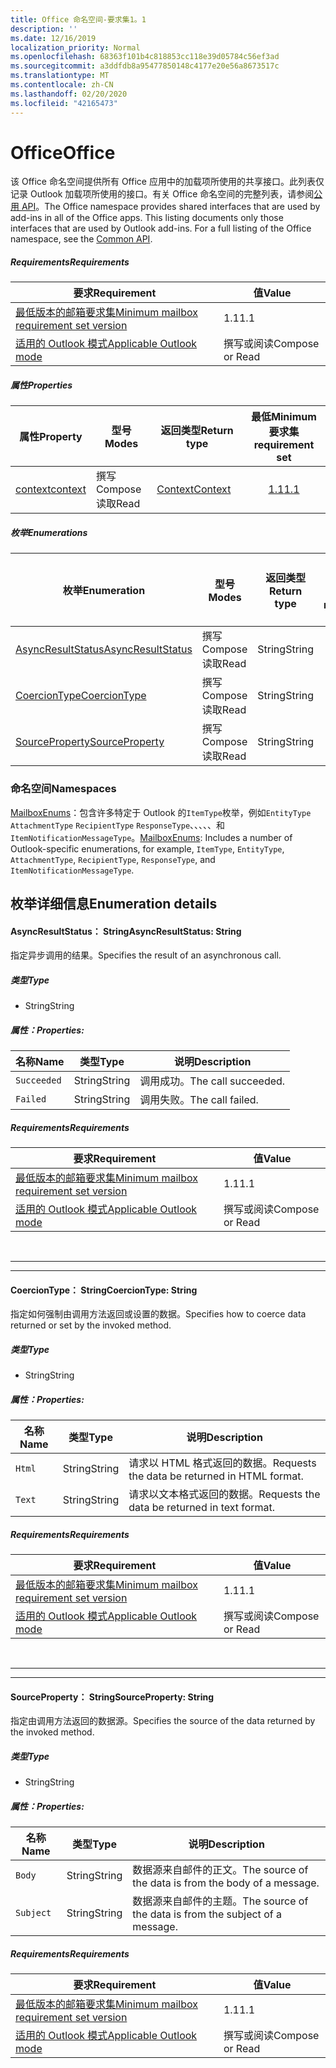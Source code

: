 ```yaml
---
title: Office 命名空间-要求集1。1
description: ''
ms.date: 12/16/2019
localization_priority: Normal
ms.openlocfilehash: 68363f101b4c818853cc118e39d05784c56ef3ad
ms.sourcegitcommit: a3ddfdb8a95477850148c4177e20e56a8673517c
ms.translationtype: MT
ms.contentlocale: zh-CN
ms.lasthandoff: 02/20/2020
ms.locfileid: "42165473"
---
```

# <a name="office"></a><span data-ttu-id="cebff-102">Office</span><span class="sxs-lookup"><span data-stu-id="cebff-102">Office</span></span>

<span data-ttu-id="cebff-p101">该 Office 命名空间提供所有 Office 应用中的加载项所使用的共享接口。此列表仅记录 Outlook 加载项所使用的接口。有关 Office 命名空间的完整列表，请参阅[公用 API](/javascript/api/office)。</span><span class="sxs-lookup"><span data-stu-id="cebff-p101">The Office namespace provides shared interfaces that are used by add-ins in all of the Office apps. This listing documents only those interfaces that are used by Outlook add-ins. For a full listing of the Office namespace, see the [Common API](/javascript/api/office).</span></span>

##### <a name="requirements"></a><span data-ttu-id="cebff-105">Requirements</span><span class="sxs-lookup"><span data-stu-id="cebff-105">Requirements</span></span>

|<span data-ttu-id="cebff-106">要求</span><span class="sxs-lookup"><span data-stu-id="cebff-106">Requirement</span></span>| <span data-ttu-id="cebff-107">值</span><span class="sxs-lookup"><span data-stu-id="cebff-107">Value</span></span>|
|---|---|
|[<span data-ttu-id="cebff-108">最低版本的邮箱要求集</span><span class="sxs-lookup"><span data-stu-id="cebff-108">Minimum mailbox requirement set version</span></span>](../../requirement-sets/outlook-api-requirement-sets.md)| <span data-ttu-id="cebff-109">1.1</span><span class="sxs-lookup"><span data-stu-id="cebff-109">1.1</span></span>|
|[<span data-ttu-id="cebff-110">适用的 Outlook 模式</span><span class="sxs-lookup"><span data-stu-id="cebff-110">Applicable Outlook mode</span></span>](../../../outlook/outlook-add-ins-overview.md#extension-points)| <span data-ttu-id="cebff-111">撰写或阅读</span><span class="sxs-lookup"><span data-stu-id="cebff-111">Compose or Read</span></span>|

##### <a name="properties"></a><span data-ttu-id="cebff-112">属性</span><span class="sxs-lookup"><span data-stu-id="cebff-112">Properties</span></span>

| <span data-ttu-id="cebff-113">属性</span><span class="sxs-lookup"><span data-stu-id="cebff-113">Property</span></span> | <span data-ttu-id="cebff-114">型号</span><span class="sxs-lookup"><span data-stu-id="cebff-114">Modes</span></span> | <span data-ttu-id="cebff-115">返回类型</span><span class="sxs-lookup"><span data-stu-id="cebff-115">Return type</span></span> | <span data-ttu-id="cebff-116">最低</span><span class="sxs-lookup"><span data-stu-id="cebff-116">Minimum</span></span><br><span data-ttu-id="cebff-117">要求集</span><span class="sxs-lookup"><span data-stu-id="cebff-117">requirement set</span></span> |
|---|---|---|:---:|
| [<span data-ttu-id="cebff-118">context</span><span class="sxs-lookup"><span data-stu-id="cebff-118">context</span></span>](office.context.md) | <span data-ttu-id="cebff-119">撰写</span><span class="sxs-lookup"><span data-stu-id="cebff-119">Compose</span></span><br><span data-ttu-id="cebff-120">读取</span><span class="sxs-lookup"><span data-stu-id="cebff-120">Read</span></span> | [<span data-ttu-id="cebff-121">Context</span><span class="sxs-lookup"><span data-stu-id="cebff-121">Context</span></span>](/javascript/api/office/office.context?view=outlook-js-1.1) | [<span data-ttu-id="cebff-122">1.1</span><span class="sxs-lookup"><span data-stu-id="cebff-122">1.1</span></span>](../requirement-set-1.1/outlook-requirement-set-1.1.md) |

##### <a name="enumerations"></a><span data-ttu-id="cebff-123">枚举</span><span class="sxs-lookup"><span data-stu-id="cebff-123">Enumerations</span></span>

| <span data-ttu-id="cebff-124">枚举</span><span class="sxs-lookup"><span data-stu-id="cebff-124">Enumeration</span></span> | <span data-ttu-id="cebff-125">型号</span><span class="sxs-lookup"><span data-stu-id="cebff-125">Modes</span></span> | <span data-ttu-id="cebff-126">返回类型</span><span class="sxs-lookup"><span data-stu-id="cebff-126">Return type</span></span> | <span data-ttu-id="cebff-127">最低</span><span class="sxs-lookup"><span data-stu-id="cebff-127">Minimum</span></span><br><span data-ttu-id="cebff-128">要求集</span><span class="sxs-lookup"><span data-stu-id="cebff-128">requirement set</span></span> |
|---|---|---|:---:|
| [<span data-ttu-id="cebff-129">AsyncResultStatus</span><span class="sxs-lookup"><span data-stu-id="cebff-129">AsyncResultStatus</span></span>](#asyncresultstatus-string) | <span data-ttu-id="cebff-130">撰写</span><span class="sxs-lookup"><span data-stu-id="cebff-130">Compose</span></span><br><span data-ttu-id="cebff-131">读取</span><span class="sxs-lookup"><span data-stu-id="cebff-131">Read</span></span> | <span data-ttu-id="cebff-132">String</span><span class="sxs-lookup"><span data-stu-id="cebff-132">String</span></span> | [<span data-ttu-id="cebff-133">1.1</span><span class="sxs-lookup"><span data-stu-id="cebff-133">1.1</span></span>](../requirement-set-1.1/outlook-requirement-set-1.1.md) |
| [<span data-ttu-id="cebff-134">CoercionType</span><span class="sxs-lookup"><span data-stu-id="cebff-134">CoercionType</span></span>](#coerciontype-string) | <span data-ttu-id="cebff-135">撰写</span><span class="sxs-lookup"><span data-stu-id="cebff-135">Compose</span></span><br><span data-ttu-id="cebff-136">读取</span><span class="sxs-lookup"><span data-stu-id="cebff-136">Read</span></span> | <span data-ttu-id="cebff-137">String</span><span class="sxs-lookup"><span data-stu-id="cebff-137">String</span></span> | [<span data-ttu-id="cebff-138">1.1</span><span class="sxs-lookup"><span data-stu-id="cebff-138">1.1</span></span>](../requirement-set-1.1/outlook-requirement-set-1.1.md) |
| [<span data-ttu-id="cebff-139">SourceProperty</span><span class="sxs-lookup"><span data-stu-id="cebff-139">SourceProperty</span></span>](#sourceproperty-string) | <span data-ttu-id="cebff-140">撰写</span><span class="sxs-lookup"><span data-stu-id="cebff-140">Compose</span></span><br><span data-ttu-id="cebff-141">读取</span><span class="sxs-lookup"><span data-stu-id="cebff-141">Read</span></span> | <span data-ttu-id="cebff-142">String</span><span class="sxs-lookup"><span data-stu-id="cebff-142">String</span></span> | [<span data-ttu-id="cebff-143">1.1</span><span class="sxs-lookup"><span data-stu-id="cebff-143">1.1</span></span>](../requirement-set-1.1/outlook-requirement-set-1.1.md) |

### <a name="namespaces"></a><span data-ttu-id="cebff-144">命名空间</span><span class="sxs-lookup"><span data-stu-id="cebff-144">Namespaces</span></span>

<span data-ttu-id="cebff-145">[MailboxEnums](/javascript/api/outlook/office.mailboxenums.attachmentcontentformat?view=outlook-js-1.1)：包含许多特定于 Outlook 的`ItemType`枚举，例如`EntityType` `AttachmentType` `RecipientType` `ResponseType`、、、、、和`ItemNotificationMessageType`。</span><span class="sxs-lookup"><span data-stu-id="cebff-145">[MailboxEnums](/javascript/api/outlook/office.mailboxenums.attachmentcontentformat?view=outlook-js-1.1): Includes a number of Outlook-specific enumerations, for example, `ItemType`, `EntityType`, `AttachmentType`, `RecipientType`, `ResponseType`, and `ItemNotificationMessageType`.</span></span>

## <a name="enumeration-details"></a><span data-ttu-id="cebff-146">枚举详细信息</span><span class="sxs-lookup"><span data-stu-id="cebff-146">Enumeration details</span></span>

#### <a name="asyncresultstatus-string"></a><span data-ttu-id="cebff-147">AsyncResultStatus： String</span><span class="sxs-lookup"><span data-stu-id="cebff-147">AsyncResultStatus: String</span></span>

<span data-ttu-id="cebff-148">指定异步调用的结果。</span><span class="sxs-lookup"><span data-stu-id="cebff-148">Specifies the result of an asynchronous call.</span></span>

##### <a name="type"></a><span data-ttu-id="cebff-149">类型</span><span class="sxs-lookup"><span data-stu-id="cebff-149">Type</span></span>

*   <span data-ttu-id="cebff-150">String</span><span class="sxs-lookup"><span data-stu-id="cebff-150">String</span></span>

##### <a name="properties"></a><span data-ttu-id="cebff-151">属性：</span><span class="sxs-lookup"><span data-stu-id="cebff-151">Properties:</span></span>

|<span data-ttu-id="cebff-152">名称</span><span class="sxs-lookup"><span data-stu-id="cebff-152">Name</span></span>| <span data-ttu-id="cebff-153">类型</span><span class="sxs-lookup"><span data-stu-id="cebff-153">Type</span></span>| <span data-ttu-id="cebff-154">说明</span><span class="sxs-lookup"><span data-stu-id="cebff-154">Description</span></span>|
|---|---|---|
|`Succeeded`| <span data-ttu-id="cebff-155">String</span><span class="sxs-lookup"><span data-stu-id="cebff-155">String</span></span>|<span data-ttu-id="cebff-156">调用成功。</span><span class="sxs-lookup"><span data-stu-id="cebff-156">The call succeeded.</span></span>|
|`Failed`| <span data-ttu-id="cebff-157">String</span><span class="sxs-lookup"><span data-stu-id="cebff-157">String</span></span>|<span data-ttu-id="cebff-158">调用失败。</span><span class="sxs-lookup"><span data-stu-id="cebff-158">The call failed.</span></span>|

##### <a name="requirements"></a><span data-ttu-id="cebff-159">Requirements</span><span class="sxs-lookup"><span data-stu-id="cebff-159">Requirements</span></span>

|<span data-ttu-id="cebff-160">要求</span><span class="sxs-lookup"><span data-stu-id="cebff-160">Requirement</span></span>| <span data-ttu-id="cebff-161">值</span><span class="sxs-lookup"><span data-stu-id="cebff-161">Value</span></span>|
|---|---|
|[<span data-ttu-id="cebff-162">最低版本的邮箱要求集</span><span class="sxs-lookup"><span data-stu-id="cebff-162">Minimum mailbox requirement set version</span></span>](../../requirement-sets/outlook-api-requirement-sets.md)| <span data-ttu-id="cebff-163">1.1</span><span class="sxs-lookup"><span data-stu-id="cebff-163">1.1</span></span>|
|[<span data-ttu-id="cebff-164">适用的 Outlook 模式</span><span class="sxs-lookup"><span data-stu-id="cebff-164">Applicable Outlook mode</span></span>](../../../outlook/outlook-add-ins-overview.md#extension-points)| <span data-ttu-id="cebff-165">撰写或阅读</span><span class="sxs-lookup"><span data-stu-id="cebff-165">Compose or Read</span></span>|

<br>

---
---

#### <a name="coerciontype-string"></a><span data-ttu-id="cebff-166">CoercionType： String</span><span class="sxs-lookup"><span data-stu-id="cebff-166">CoercionType: String</span></span>

<span data-ttu-id="cebff-167">指定如何强制由调用方法返回或设置的数据。</span><span class="sxs-lookup"><span data-stu-id="cebff-167">Specifies how to coerce data returned or set by the invoked method.</span></span>

##### <a name="type"></a><span data-ttu-id="cebff-168">类型</span><span class="sxs-lookup"><span data-stu-id="cebff-168">Type</span></span>

*   <span data-ttu-id="cebff-169">String</span><span class="sxs-lookup"><span data-stu-id="cebff-169">String</span></span>

##### <a name="properties"></a><span data-ttu-id="cebff-170">属性：</span><span class="sxs-lookup"><span data-stu-id="cebff-170">Properties:</span></span>

|<span data-ttu-id="cebff-171">名称</span><span class="sxs-lookup"><span data-stu-id="cebff-171">Name</span></span>| <span data-ttu-id="cebff-172">类型</span><span class="sxs-lookup"><span data-stu-id="cebff-172">Type</span></span>| <span data-ttu-id="cebff-173">说明</span><span class="sxs-lookup"><span data-stu-id="cebff-173">Description</span></span>|
|---|---|---|
|`Html`| <span data-ttu-id="cebff-174">String</span><span class="sxs-lookup"><span data-stu-id="cebff-174">String</span></span>|<span data-ttu-id="cebff-175">请求以 HTML 格式返回的数据。</span><span class="sxs-lookup"><span data-stu-id="cebff-175">Requests the data be returned in HTML format.</span></span>|
|`Text`| <span data-ttu-id="cebff-176">String</span><span class="sxs-lookup"><span data-stu-id="cebff-176">String</span></span>|<span data-ttu-id="cebff-177">请求以文本格式返回的数据。</span><span class="sxs-lookup"><span data-stu-id="cebff-177">Requests the data be returned in text format.</span></span>|

##### <a name="requirements"></a><span data-ttu-id="cebff-178">Requirements</span><span class="sxs-lookup"><span data-stu-id="cebff-178">Requirements</span></span>

|<span data-ttu-id="cebff-179">要求</span><span class="sxs-lookup"><span data-stu-id="cebff-179">Requirement</span></span>| <span data-ttu-id="cebff-180">值</span><span class="sxs-lookup"><span data-stu-id="cebff-180">Value</span></span>|
|---|---|
|[<span data-ttu-id="cebff-181">最低版本的邮箱要求集</span><span class="sxs-lookup"><span data-stu-id="cebff-181">Minimum mailbox requirement set version</span></span>](../../requirement-sets/outlook-api-requirement-sets.md)| <span data-ttu-id="cebff-182">1.1</span><span class="sxs-lookup"><span data-stu-id="cebff-182">1.1</span></span>|
|[<span data-ttu-id="cebff-183">适用的 Outlook 模式</span><span class="sxs-lookup"><span data-stu-id="cebff-183">Applicable Outlook mode</span></span>](../../../outlook/outlook-add-ins-overview.md#extension-points)| <span data-ttu-id="cebff-184">撰写或阅读</span><span class="sxs-lookup"><span data-stu-id="cebff-184">Compose or Read</span></span>|

<br>

---
---

#### <a name="sourceproperty-string"></a><span data-ttu-id="cebff-185">SourceProperty： String</span><span class="sxs-lookup"><span data-stu-id="cebff-185">SourceProperty: String</span></span>

<span data-ttu-id="cebff-186">指定由调用方法返回的数据源。</span><span class="sxs-lookup"><span data-stu-id="cebff-186">Specifies the source of the data returned by the invoked method.</span></span>

##### <a name="type"></a><span data-ttu-id="cebff-187">类型</span><span class="sxs-lookup"><span data-stu-id="cebff-187">Type</span></span>

*   <span data-ttu-id="cebff-188">String</span><span class="sxs-lookup"><span data-stu-id="cebff-188">String</span></span>

##### <a name="properties"></a><span data-ttu-id="cebff-189">属性：</span><span class="sxs-lookup"><span data-stu-id="cebff-189">Properties:</span></span>

|<span data-ttu-id="cebff-190">名称</span><span class="sxs-lookup"><span data-stu-id="cebff-190">Name</span></span>| <span data-ttu-id="cebff-191">类型</span><span class="sxs-lookup"><span data-stu-id="cebff-191">Type</span></span>| <span data-ttu-id="cebff-192">说明</span><span class="sxs-lookup"><span data-stu-id="cebff-192">Description</span></span>|
|---|---|---|
|`Body`| <span data-ttu-id="cebff-193">String</span><span class="sxs-lookup"><span data-stu-id="cebff-193">String</span></span>|<span data-ttu-id="cebff-194">数据源来自邮件的正文。</span><span class="sxs-lookup"><span data-stu-id="cebff-194">The source of the data is from the body of a message.</span></span>|
|`Subject`| <span data-ttu-id="cebff-195">String</span><span class="sxs-lookup"><span data-stu-id="cebff-195">String</span></span>|<span data-ttu-id="cebff-196">数据源来自邮件的主题。</span><span class="sxs-lookup"><span data-stu-id="cebff-196">The source of the data is from the subject of a message.</span></span>|

##### <a name="requirements"></a><span data-ttu-id="cebff-197">Requirements</span><span class="sxs-lookup"><span data-stu-id="cebff-197">Requirements</span></span>

|<span data-ttu-id="cebff-198">要求</span><span class="sxs-lookup"><span data-stu-id="cebff-198">Requirement</span></span>| <span data-ttu-id="cebff-199">值</span><span class="sxs-lookup"><span data-stu-id="cebff-199">Value</span></span>|
|---|---|
|[<span data-ttu-id="cebff-200">最低版本的邮箱要求集</span><span class="sxs-lookup"><span data-stu-id="cebff-200">Minimum mailbox requirement set version</span></span>](../../requirement-sets/outlook-api-requirement-sets.md)| <span data-ttu-id="cebff-201">1.1</span><span class="sxs-lookup"><span data-stu-id="cebff-201">1.1</span></span>|
|[<span data-ttu-id="cebff-202">适用的 Outlook 模式</span><span class="sxs-lookup"><span data-stu-id="cebff-202">Applicable Outlook mode</span></span>](../../../outlook/outlook-add-ins-overview.md#extension-points)| <span data-ttu-id="cebff-203">撰写或阅读</span><span class="sxs-lookup"><span data-stu-id="cebff-203">Compose or Read</span></span>|